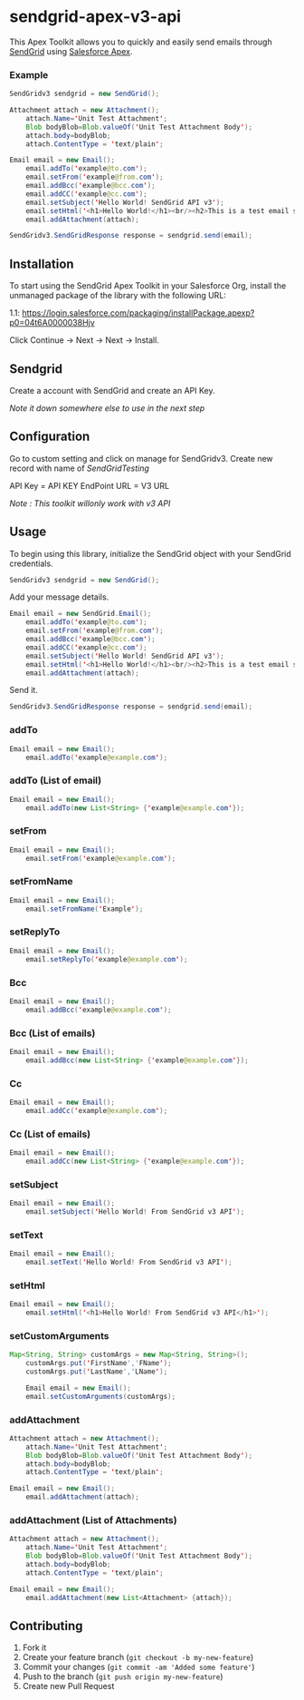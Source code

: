 # sendgrid-apex-v3-api

This Apex Toolkit allows you to quickly and easily send emails through [SendGrid](http://sendgrid.com) using [Salesforce Apex](https://developer.salesforce.com/page/Apex).

### Example
```java
SendGridv3 sendgrid = new SendGrid();

Attachment attach = new Attachment();
    attach.Name='Unit Test Attachment';
    Blob bodyBlob=Blob.valueOf('Unit Test Attachment Body');
    attach.body=bodyBlob;
    attach.ContentType = 'text/plain';

Email email = new Email();
    email.addTo('example@to.com');
    email.setFrom('example@from.com');
    email.addBcc('example@bcc.com');
    email.addCC('example@cc.com');
    email.setSubject('Hello World! SendGrid API v3');
    email.setHtml('<h1>Hello World!</h1><br/><h2>This is a test email sent using SendGridAPIv3</h2>');
    email.addAttachment(attach);

SendGridv3.SendGridResponse response = sendgrid.send(email);
```

## Installation

To start using the SendGrid Apex Toolkit in your Salesforce Org, install the unmanaged package of the library with the following URL:

1.1: <https://login.salesforce.com/packaging/installPackage.apexp?p0=04t6A0000038Hjv>

Click Continue -> Next -> Next -> Install.

## Sendgrid
Create a account with SendGrid and create an API Key.

*Note it down somewhere else to use in the next step*

## Configuration
Go to custom setting and click on manage for SendGridv3.
Create new record with name of *SendGridTesting*

API Key = API KEY
EndPoint URL = V3 URL

*Note : This toolkit willonly work with v3 API*

## Usage

To begin using this library, initialize the SendGrid object with your SendGrid credentials.


```java
SendGridv3 sendgrid = new SendGrid();
```

Add your message details.

```java
Email email = new SendGrid.Email();
    email.addTo('example@to.com');
    email.setFrom('example@from.com');
    email.addBcc('example@bcc.com');
    email.addCC('example@cc.com');
    email.setSubject('Hello World! SendGrid API v3');
    email.setHtml('<h1>Hello World!</h1><br/><h2>This is a test email sent using SendGridAPIv3</h2>');
    email.addAttachment(attach);
```

Send it.

```java
SendGridv3.SendGridResponse response = sendgrid.send(email);
```

### addTo

```java
Email email = new Email();
	email.addTo('example@example.com');
```

### addTo (List of email)

```java
Email email = new Email();
	email.addTo(new List<String> {'example@example.com'});
```

### setFrom

```java
Email email = new Email();
	email.setFrom('example@example.com');
```

### setFromName

```java
Email email = new Email();
	email.setFromName('Example');
```

### setReplyTo

```java
Email email = new Email();
	email.setReplyTo('example@example.com');
```

### Bcc

```java
Email email = new Email();
	email.addBcc('example@example.com');
```

### Bcc (List of emails)

```java
Email email = new Email();
	email.addBcc(new List<String> {'example@example.com'});
```

### Cc

```java
Email email = new Email();
	email.addCc('example@example.com');
```

### Cc (List of emails)

```java
Email email = new Email();
	email.addCc(new List<String> {'example@example.com'});
```

### setSubject

```java
Email email = new Email();
	email.setSubject('Hello World! From SendGrid v3 API');
```

### setText

```java
Email email = new Email();
	email.setText('Hello World! From SendGrid v3 API');
```

### setHtml

```java
Email email = new Email();
	email.setHtml('<h1>Hello World! From SendGrid v3 API</h1>');
```

### setCustomArguments

```java
Map<String, String> customArgs = new Map<String, String>();
	customArgs.put('FirstName','FName');
	customArgs.put('LastName','LName');

	Email email = new Email();
    email.setCustomArguments(customArgs);
```


### addAttachment

```java
Attachment attach = new Attachment();   	
    attach.Name='Unit Test Attachment';
    Blob bodyBlob=Blob.valueOf('Unit Test Attachment Body');
    attach.body=bodyBlob;
    attach.ContentType = 'text/plain';

Email email = new Email();
	email.addAttachment(attach);
```

### addAttachment (List of Attachments)
```java
Attachment attach = new Attachment();   	
    attach.Name='Unit Test Attachment';
    Blob bodyBlob=Blob.valueOf('Unit Test Attachment Body');
    attach.body=bodyBlob;
    attach.ContentType = 'text/plain';

Email email = new Email();
	email.addAttachment(new List<Attachment> {attach});
```

## Contributing

1. Fork it
2. Create your feature branch (`git checkout -b my-new-feature`)
3. Commit your changes (`git commit -am 'Added some feature'`)
4. Push to the branch (`git push origin my-new-feature`)
5. Create new Pull Request
